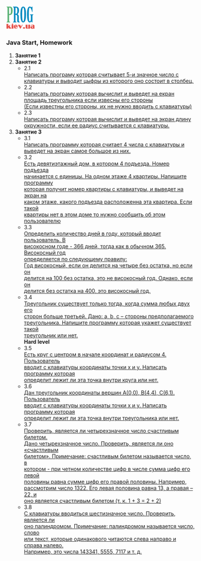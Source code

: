 [![Prog.kiev.ua](logo.png)](https://prog.kiev.ua)

<h3>Java Start, Homework</h3>

<ol>
<li><strong>Занятие 1</strong></li>

<li><strong>Занятие 2</strong>
    <ul>
        <li> 2.1<br>
            <a href="/src/A1/prog/kiev/Lesson2/Ex1Lev1.java">
                Написать програму которая считывает 5-и значное число с<br>
                клавиатуры и выводит цыфры из которого оно состоит в столбец.<br>
            </a>
        </li>
        <li> 2.2<br>
            <a href="/src/A1/prog/kiev/Lesson2/Ex2Lev1.java">
                Написать програму которая вычислит и выведет на екран<br>
                площадь треугольника если извесны его стороны<br>
                (Если известны его стороны, их не нужно вводить с клавиатуры)<br>
            </a>
        </li>
        <li> 2.3<br>
            <a href="/src/A1/prog/kiev/Lesson2/Ex2Lev1.java">
                Написать програму которая вычислит и выведет на экран длину<br>
                окружности, если ее радиус считывается с клавиатуры.<br>
            </a>
        </li>
    </ul>
</li>
<li><strong>Занятие 3</strong>
    <ul>
        <li> 3.1<br>
            <a href="/src/A1/prog/kiev/Lesson3/Ex1Lev1.java">
                Написать программу которая считает 4 числа c клавиатуры и выведет на экран самое большое из них.<br>
            </a>
        </li>
        <li> 3.2<br>
            <a href="/src/A1/prog/kiev/Lesson3/Ex2Lev1.java">
         Есть девятиэтажный дом, в котором 4 подъезда. Номер подъезда<br>
         начинается с единицы. На одном этаже 4 квартиры. Напишите программу<br>
         которая получит номер квартиры с клавиатуры, и выведет на экран на<br>
         каком этаже, какого подъезда расположенна эта квартира. Если такой<br>
         квартиры нет в этом доме то нужно сообщить об этом пользователю<br>
            </a>
        </li>
        <li> 3.3<br>
            <a href="/src/A1/prog/kiev/Lesson3/Ex3Lev1.java">
         Определить количество дней в году, который вводит пользователь. В<br>
         високосном годе - 366 дней, тогда как в обычном 365. Високосный год<br>
         определяется по следующему правилу:<br>
         Год високосный, если он делится на четыре без остатка, но если он<br>
         делится на 100 без остатка, это не високосный год. Однако, если он<br>
         делится без остатка на 400, это високосный год.<br>
            </a>
        </li>
        <li> 3.4<br>
            <a href="/src/A1/prog/kiev/Lesson3/Ex4Lev1.java">
         Треугольник существует только тогда, когда сумма любых двух его<br>
         сторон больше третьей. Дано: a, b, c – стороны предполагаемого<br>
         треугольника. Напишите программу которая укажет существует такой<br>
         треугольник или нет.<br>
            </a>
        </li>
        <strong>Hard level</strong>
            <li> 3.5<br>
            <a href="/src/A1/prog/kiev/Lesson3/Ex5Lev2.java">
         Есть круг с центром в начале координат и радиусом 4. Пользователь<br>
         вводит с клавиатуры координаты точки x и y. Написать программу которая<br>
         определит лежит ли эта точка внутри круга или нет.<br>
            </a>
        </li>
        <li> 3.6<br>
            <a href="/src/A1/prog/kiev/Lesson3/Ex6Lev2.java">
         Дан треугольник координаты вершин А(0,0), В(4,4), С(6,1). Пользователь<br>
         вводит с клавиатуры координаты точки x и y. Написать программу которая<br>
         определит лежит ли эта точка внутри треугольника или нет.<br>
            </a>
        </li>
        <li> 3.7<br>
            <a href="/src/A1/prog/kiev/Lesson3/Ex7Lev2.java">
         Проверить, является ли четырехзначное число счастливым билетом.<br>
         Дано четырехзначное число. Проверить, является ли оно «счастливым<br>
         билетом». Примечание: счастливым билетом называется число, в<br>
         котором - при четном количестве цифр в числе сумма цифр его левой<br>
         половины равна сумме цифр его правой половины. Например,<br>
         рассмотрим число 1322. Его левая половина равна 13, а правая – 22, и<br>
         оно является счастливым билетом (т. к. 1 + 3 = 2 + 2)<br>
            </a>
        </li>
        <li> 3.8<br>
            <a href="/src/A1/prog/kiev/Lesson3/Ex8Lev2.java">
         С клавиатуры вводиться шестизначное число. Проверить, является ли<br>
         оно палиндромом. Примечание: палиндромом называется число, слово<br>
         или текст, которые одинакового читаются слева направо и справа налево.<br>
         Например, это числа 143341, 5555, 7117 и т. д.<br>
            </a>
        </li>
    </ul>
</li>







